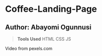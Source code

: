 # Coffee-Landing-Page
## Author: Abayomi Ogunnusi

> **Tools Used**
>HTML
>CSS
>JS

Video from pexels.com 
<!-- src="/coffee-landing-page/videos/Pexels Videos 2675509.mp4"